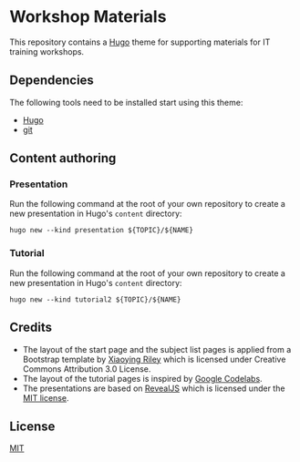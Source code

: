 # Workshop Materials

This repository contains a [Hugo](https://gohugo.io) theme for supporting materials for IT training workshops.

## Dependencies

The following tools need to be installed start using this theme:

- [Hugo](https://gohugo.io/getting-started/quick-start/)
- [git](https://git-scm.com/downloads)

## Content authoring

### Presentation

Run the following command at the root of your own repository to create a new presentation in Hugo's `content` directory:

```
hugo new --kind presentation ${TOPIC}/${NAME}
```

### Tutorial

Run the following command at the root of your own repository to create a new presentation in Hugo's `content` directory:

```
hugo new --kind tutorial2 ${TOPIC}/${NAME}
```

## Credits

- The layout of the start page and the subject list pages is applied from a Bootstrap template by [Xiaoying Riley](https://themes.3rdwavemedia.com/) which is licensed under Creative Commons Attribution 3.0 License.
- The layout of the tutorial pages is inspired by [Google Codelabs](https://github.com/googlecodelabs/tools).
- The presentations are based on [RevealJS](https://revealjs.com/) which is licensed under the [MIT license](https://github.com/hakimel/reveal.js/blob/master/LICENSE).

## License

[MIT](./LICENSE)

